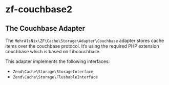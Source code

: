 # zf-couchbase2

## The Couchbase Adapter

The `MehrAlsNix\ZF\Cache\Storage\Adapter\Couchbase` adapter stores cache items
over the couchbase protocol. It’s using the required PHP extension couchbase
which is based on Libcouchbase.

This adapter implements the following interfaces:

- `Zend\Cache\Storage\StorageInterface`
- `Zend\Cache\Storage\FlushableInterface`
